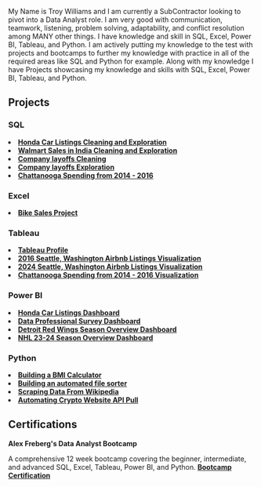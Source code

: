 My Name is Troy Williams and I am currently a SubContractor looking to pivot into a Data Analyst role. I am very good with communication, teamwork, listening, problem solving, adaptability, and conflict resolution among MANY other things. I have knowledge and skill in 
SQL, Excel, Power BI, Tableau, and Python. I am actively putting my knowledge to the test with projects and bootcamps to further my knowledge with practice in all of the required areas like SQL and Python for example. Along with my knowledge
I have Projects showcasing my knowledge and skills with SQL, Excel, Power BI, Tableau, and Python.
<h2>Projects</h2>
<h3>SQL</h3> 
<p>
  <li><b><a href="https://github.com/TroyWilliams0/Data-Analyst-Projects/blob/main/Honda%20Car%20Sales%20Data%20Cleaning%20and%20Exploration.sql" > Honda Car Listings Cleaning and Exploration </a></b></li>
  <li><b><a href = "https://github.com/TroyWilliams0/Data-Analyst-Projects/blob/main/SQL%20Walmart%20Sales%20Data%20Analysis%20Project.sql"> Walmart Sales in India Cleaning and Exploration</a></b></li>
  <li><b><a href= "https://github.com/TroyWilliams0/Data-Analyst-Projects/blob/main/World%20Layoffs%20Data%20Cleaning%20Project.sql"> Company layoffs Cleaning</a></b></li>
  <li><b><a href = "https://github.com/TroyWilliams0/Data-Analyst-Projects/blob/main/World%20Layoffs%20Data%20Exploration%20Project.sql"> Company layoffs Exploration</a></b></li>
  <li><b><a href= "https://github.com/TroyWilliams0/Data-Analyst-Projects/blob/main/Chattanooga%20Spending%20Cleaning%20and%20Exploration%20Project.sql" > Chattanooga Spending from 2014 - 2016 </a></b></li>
</p>
<h3>Excel</h3> 
<p>
  <li><b><a href = "https://github.com/TroyWilliams0/Data-Analyst-Projects/blob/main/Bike%20Sales%20Project%20in%20Excel.xlsx"> Bike Sales Project</a></b></li>
</p>
<h3>Tableau</h3> 
<p>
  <li><b><a href = "https://public.tableau.com/app/profile/troy.williams6733/vizzes"> Tableau Profile </a></b></li>
  <li><b><a href = "https://public.tableau.com/app/profile/troy.williams6733/viz/2016SeattleAirbnbListingsProject/Dashboard1" > 2016 Seattle, Washington Airbnb Listings Visualization</a></b></li>
  <li><b><a href = "https://public.tableau.com/app/profile/troy.williams6733/viz/Washington2024AirbnbProject/Dashboard1" > 2024 Seattle, Washington Airbnb Listings Visualization</a></b></li>
  <li><b><a href = "https://public.tableau.com/app/profile/troy.williams6733/viz/ChattanoogaOVERALLSpendingfrom2014-2016/Dashboard1?publish=yes" > Chattanooga Spending from 2014 - 2016 Visualization </a></b></li>
</p>
<h3>Power BI</h3> 
<p>
  <li><b><a href = "https://github.com/TroyWilliams0/Data-Analyst-Projects/blob/main/Power%20BI%20Honda%20Car%20Listings%20Dashboard.pdf"> Honda Car Listings Dashboard </a></b></li>
  <li><b><a href = "https://github.com/TroyWilliams0/Data-Analyst-Projects/blob/main/Power%20BI%20Data%20Professional%20Survey%20Breakdown%20Project.pdf"> Data Professional Survey Dashboard </a></b></li>
  <li><b><a href= "https://github.com/TroyWilliams0/Data-Analyst-Projects/blob/main/Power%20BI%20Detroit%20Red%20Wings%20NHL%20Season%20Overview.pdf"> Detroit Red Wings Season Overview Dashboard </a></b></li>
  <li><b><a href = "https://github.com/TroyWilliams0/Data-Analyst-Projects/blob/main/Power%20BI%20NHL%2023-24%20Season%20Overview%20Project.pdf"> NHL 23-24 Season Overview Dashboard </a></b></li>
</p>
<h3>Python</h3>
<p>
  <li><b><a href = "https://github.com/TroyWilliams0/Data-Analyst-Projects/blob/main/Python%20Project%20Building%20a%20BMI%20Calculator%20Project.ipynb"> Building a BMI Calculator</a></b></li>
  <li><b><a href = "https://github.com/TroyWilliams0/Data-Analyst-Projects/blob/main/Python%20Project%20Building%20an%20Automated%20File%20Sorter%20in%20File%20Explorer%20Project.ipynb"> Building an automated file sorter</a></b></li>
  <li><b><a href = "https://github.com/TroyWilliams0/Data-Analyst-Projects/blob/main/Python%20Project%20Scraping%20Data%20From%20A%20Real%20Website%20Project.ipynb"> Scraping Data From Wikipedia </a></b></li>
  <li><b><a href = "https://github.com/TroyWilliams0/Data-Analyst-Projects/blob/main/Python%20Project%20Automating%20Crypto%20Website%20API%20Pull%20Using%20Python.ipynb" > Automating Crypto Website API Pull </a></b></li>
</p>
<h2><b>Certifications</b></h2>
<b>Alex Freberg's Data Analyst Bootcamp</b> 
<p> A comprehensive 12 week bootcamp covering the beginner, intermediate, and advanced SQL, Excel, Tableau, Power BI, and Python. <b> <a href = "https://github.com/TroyWilliams0/Data-Analyst-Projects/blob/main/Data%20Analytics%20Bootcamp%20Certification%20of%20Completion.jpg" >Bootcamp Certification</a> </p> </b>
